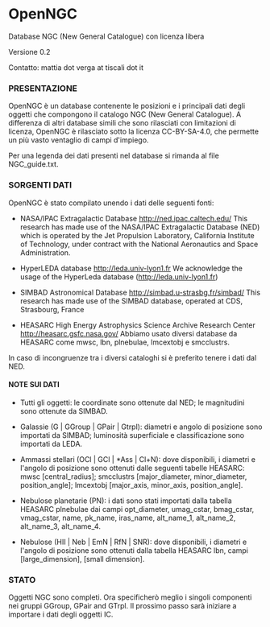# OpenNGC
Database NGC (New General Catalogue) con licenza libera

Versione 0.2

Contatto: mattia dot verga at tiscali dot it



### PRESENTAZIONE

OpenNGC è un database contenente le posizioni e i principali dati degli
oggetti che compongono il catalogo NGC (New General Catalogue).
A differenza di altri database simili che sono rilasciati con limitazioni
di licenza, OpenNGC è rilasciato sotto la licenza CC-BY-SA-4.0, che permette
un più vasto ventaglio di campi d'impiego.

Per una legenda dei dati presenti nel database si rimanda al file
NGC_guide.txt.


### SORGENTI DATI

OpenNGC è stato compilato unendo i dati delle seguenti fonti:

 - NASA/IPAC Extragalactic Database
   http://ned.ipac.caltech.edu/
   This research has made use of the NASA/IPAC Extragalactic Database (NED)
   which is operated by the Jet Propulsion Laboratory,
   California Institute of Technology, under contract with the
   National Aeronautics and Space Administration.

 - HyperLEDA database
   http://leda.univ-lyon1.fr
   We acknowledge the usage of the HyperLeda database (http://leda.univ-lyon1.fr)

 - SIMBAD Astronomical Database
   http://simbad.u-strasbg.fr/simbad/
   This research has made use of the SIMBAD database, operated at CDS, Strasbourg, France

 - HEASARC High Energy Astrophysics Science Archive Research Center
   http://heasarc.gsfc.nasa.gov/
   Abbiamo usato diversi database da HEASARC come mwsc, lbn, plnebulae, lmcextobj e smcclustrs.

In caso di incongruenze tra i diversi cataloghi si è preferito tenere i dati dal NED.

#### NOTE SUI DATI

 - Tutti gli oggetti: le coordinate sono ottenute dal NED; le magnitudini sono
   ottenute da SIMBAD.
   
 - Galassie (G | GGroup | GPair | Gtrpl): diametri e angolo di posizione sono importati
   da SIMBAD; luminosità superficiale e classificazione sono importati da LEDA.
 
 - Ammassi stellari (OCl | GCl | *Ass | Cl+N): dove disponibili, i diametri e l'angolo
   di posizione sono ottenuti dalle seguenti tabelle HEASARC: mwsc [central_radius];
   smcclustrs [major_diameter, minor_diameter, position_angle];
   lmcextobj [major_axis, minor_axis, position_angle].

 - Nebulose planetarie (PN): i dati sono stati importati dalla tabella HEASARC plnebulae
   dai campi opt_diameter, umag_cstar, bmag_cstar, vmag_cstar,
   name, pk_name, iras_name, alt_name_1, alt_name_2, alt_name_3, alt_name_4.
   
 - Nebulose (HII | Neb | EmN | RfN | SNR): dove disponibili, i diametri e l'angolo
   di posizione sono ottenuti dalla tabella HEASARC lbn, campi [large_dimension], [small dimension].

### STATO
Oggetti NGC sono completi.
Ora specificherò meglio i singoli componenti nei gruppi GGroup, GPair and GTrpl.
Il prossimo passo sarà iniziare a importare i dati degli oggetti IC.
